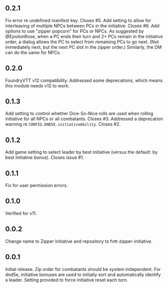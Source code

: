 ## 0.2.1
Fix error re undefined manifest key. Closes #5.
Add setting to allow for interleaving of multiple NPCs between PCs in the initiative. Closes #6.
Add options to use "zipper popcorn" for PCs or NPCs. As suggested by @EpsilonRose, when a PC ends their
turn and 2+ PCs remain in the initiative order, a dialog allows the PC to select from remaining PCs to go next.
(Not immediately next, but the next PC slot in the zipper order.) Similarly, the DM can do the same for NPCs.

## 0.2.0
FoundryVTT v12 compatibility. Addressed some deprecations, which means this module needs v12 to work.

## 0.1.3
Add setting to control whether Dice-So-Nice rolls are used when rolling initiative for all NPCs or all combatants. Closes #3.
Addressed a deprecation warning re `CONFIG.DND5E.initiativeAbility`. Closes #2.

## 0.1.2
Add game setting to select leader by best initiative (versus the default: by best initiative bonus). Closes issue #1.

## 0.1.1
Fix for user permission errors.

## 0.1.0
Verified for v11.

## 0.0.2
Change name to Zipper Initiative and repository to fvtt-zipper-initiative.

## 0.0.1

Initial release. Zip order for combatants should be system independent. For dnd5e, initiative bonuses are used to initially sort and automatically identify a leader. Setting provided to force initiative reset each turn.
